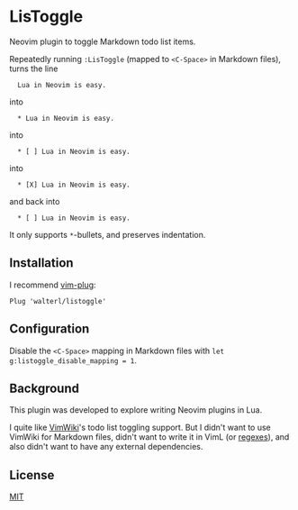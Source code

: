 # LisToggle

Neovim plugin to toggle Markdown todo list items.

Repeatedly running `:LisToggle` (mapped to `<C-Space>` in Markdown files),
turns the line

```
  Lua in Neovim is easy.
```

into

```
  * Lua in Neovim is easy.
```

into

```
  * [ ] Lua in Neovim is easy.
```

into

```
  * [X] Lua in Neovim is easy.
```

and back into

```
  * [ ] Lua in Neovim is easy.
```

It only supports `*`-bullets, and preserves indentation.

## Installation

I recommend [vim-plug](https://github.com/junegunn/vim-plug):

```
Plug 'walterl/listoggle'
```

## Configuration

Disable the `<C-Space>` mapping in Markdown files with
`let g:listoggle_disable_mapping = 1`.

## Background

This plugin was developed to explore writing Neovim plugins in Lua.

I quite like [VimWiki](https://github.com/vimwiki/vimwiki)'s todo list toggling
support. But I didn't want to use VimWiki for Markdown files, didn't want to
write it in VimL (or
[regexes](https://marcelfischer.eu/blog/2019/checkbox-regex/)), and also didn't
want to have any external dependencies.

## License

[MIT](./LICENSE.md)
